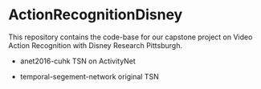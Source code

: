 # ActionRecognitionDisney

This repository contains the code-base for our capstone project on Video Action Recognition with Disney Research Pittsburgh. 

+ anet2016-cuhk
TSN on ActivityNet

+ temporal-segement-network
original TSN


